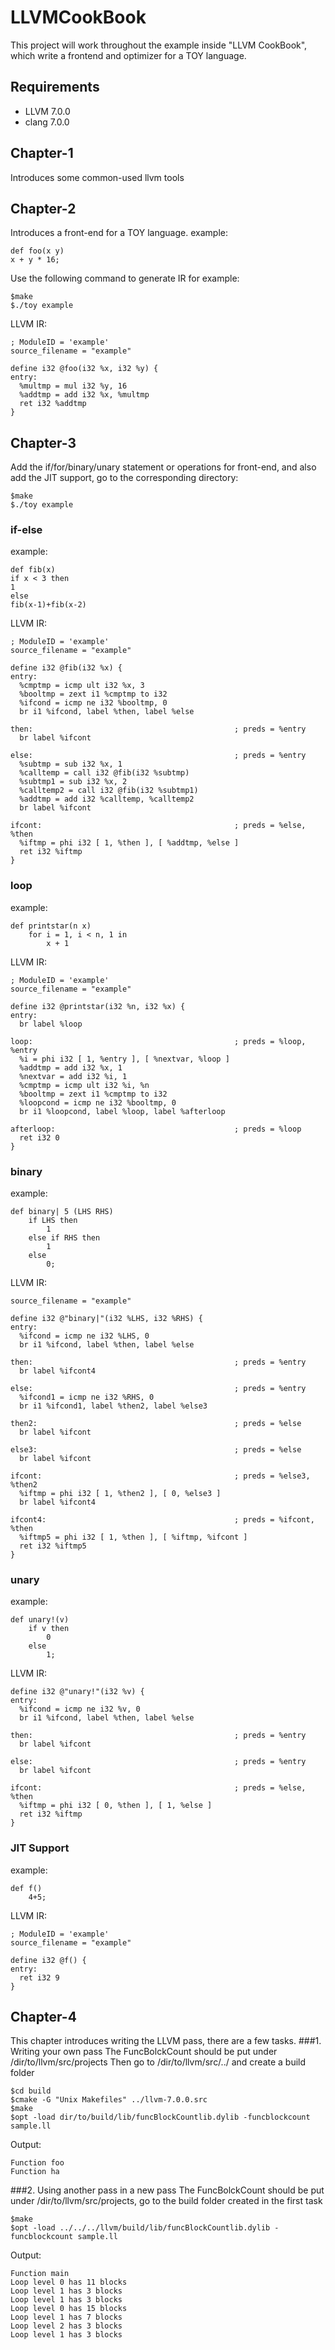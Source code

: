 # LLVMCookBook
This project will work throughout the example inside "LLVM CookBook", which write a frontend and optimizer for a TOY language. 
## Requirements
- LLVM 7.0.0
- clang 7.0.0
## Chapter-1
Introduces some common-used llvm tools
## Chapter-2
Introduces a front-end for a TOY language. 
example:
```
def foo(x y)
x + y * 16;
```
Use the following command to generate IR for example:
```
$make
$./toy example
```
LLVM IR:
```
; ModuleID = 'example'
source_filename = "example"

define i32 @foo(i32 %x, i32 %y) {
entry:
  %multmp = mul i32 %y, 16
  %addtmp = add i32 %x, %multmp
  ret i32 %addtmp
}
```
## Chapter-3
Add the if/for/binary/unary statement or operations for front-end, and also add the JIT support, go to the corresponding directory:
```
$make
$./toy example
```

### if-else
example:
```
def fib(x)
if x < 3 then
1
else
fib(x-1)+fib(x-2)
```
LLVM IR:
```
; ModuleID = 'example'
source_filename = "example"

define i32 @fib(i32 %x) {
entry:
  %cmptmp = icmp ult i32 %x, 3
  %booltmp = zext i1 %cmptmp to i32
  %ifcond = icmp ne i32 %booltmp, 0
  br i1 %ifcond, label %then, label %else

then:                                             ; preds = %entry
  br label %ifcont

else:                                             ; preds = %entry
  %subtmp = sub i32 %x, 1
  %calltemp = call i32 @fib(i32 %subtmp)
  %subtmp1 = sub i32 %x, 2
  %calltemp2 = call i32 @fib(i32 %subtmp1)
  %addtmp = add i32 %calltemp, %calltemp2
  br label %ifcont

ifcont:                                           ; preds = %else, %then
  %iftmp = phi i32 [ 1, %then ], [ %addtmp, %else ]
  ret i32 %iftmp
}
```
### loop
example:
```
def printstar(n x)
    for i = 1, i < n, 1 in
        x + 1

```
LLVM IR:
```
; ModuleID = 'example'
source_filename = "example"

define i32 @printstar(i32 %n, i32 %x) {
entry:
  br label %loop

loop:                                             ; preds = %loop, %entry
  %i = phi i32 [ 1, %entry ], [ %nextvar, %loop ]
  %addtmp = add i32 %x, 1
  %nextvar = add i32 %i, 1
  %cmptmp = icmp ult i32 %i, %n
  %booltmp = zext i1 %cmptmp to i32
  %loopcond = icmp ne i32 %booltmp, 0
  br i1 %loopcond, label %loop, label %afterloop

afterloop:                                        ; preds = %loop
  ret i32 0
}
```
### binary
example:
```
def binary| 5 (LHS RHS)
    if LHS then
        1
    else if RHS then
        1
    else
        0;
```
LLVM IR:
```; ModuleID = 'example'
source_filename = "example"

define i32 @"binary|"(i32 %LHS, i32 %RHS) {
entry:
  %ifcond = icmp ne i32 %LHS, 0
  br i1 %ifcond, label %then, label %else

then:                                             ; preds = %entry
  br label %ifcont4

else:                                             ; preds = %entry
  %ifcond1 = icmp ne i32 %RHS, 0
  br i1 %ifcond1, label %then2, label %else3

then2:                                            ; preds = %else
  br label %ifcont

else3:                                            ; preds = %else
  br label %ifcont

ifcont:                                           ; preds = %else3, %then2
  %iftmp = phi i32 [ 1, %then2 ], [ 0, %else3 ]
  br label %ifcont4

ifcont4:                                          ; preds = %ifcont, %then
  %iftmp5 = phi i32 [ 1, %then ], [ %iftmp, %ifcont ]
  ret i32 %iftmp5
}
```
### unary
example:
```
def unary!(v)
    if v then
        0
    else
        1;
```
LLVM IR:
```
define i32 @"unary!"(i32 %v) {
entry:
  %ifcond = icmp ne i32 %v, 0
  br i1 %ifcond, label %then, label %else

then:                                             ; preds = %entry
  br label %ifcont

else:                                             ; preds = %entry
  br label %ifcont

ifcont:                                           ; preds = %else, %then
  %iftmp = phi i32 [ 0, %then ], [ 1, %else ]
  ret i32 %iftmp
}

```
### JIT Support
example:
```
def f()
    4+5;

```
LLVM IR:
```
; ModuleID = 'example'
source_filename = "example"

define i32 @f() {
entry:
  ret i32 9
}
```
## Chapter-4
This chapter introduces writing the LLVM pass, there are a few tasks.
###1. Writing your own pass
The FuncBolckCount should be put under /dir/to/llvm/src/projects
Then go to /dir/to/llvm/src/../ and create a build folder
```
$cd build
$cmake -G "Unix Makefiles" ../llvm-7.0.0.src
$make
$opt -load dir/to/build/lib/funcBlockCountlib.dylib -funcblockcount sample.ll
```
Output:
```
Function foo
Function ha
```
###2. Using another pass in a new pass
The FuncBolckCount should be put under /dir/to/llvm/src/projects, go to the build folder created in the first task
```
$make
$opt -load ../../../llvm/build/lib/funcBlockCountlib.dylib -funcblockcount sample.ll
```
Output:
```
Function main
Loop level 0 has 11 blocks
Loop level 1 has 3 blocks
Loop level 1 has 3 blocks
Loop level 0 has 15 blocks
Loop level 1 has 7 blocks
Loop level 2 has 3 blocks
Loop level 1 has 3 blocks
```